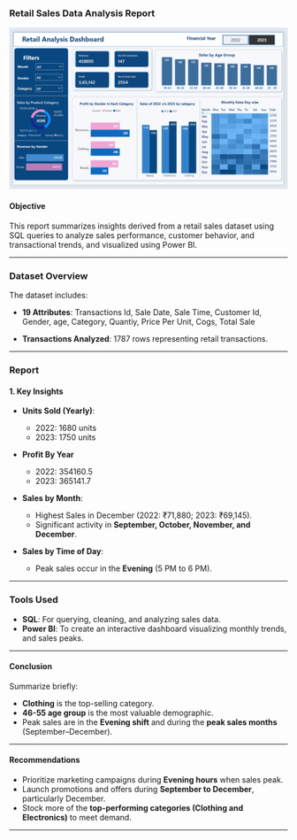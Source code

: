 ### **Retail Sales Data Analysis Report**

![Company Logo](https://github.com/Bushra092/retail-sales-analyst-project/blob/main/image.png)

#### **Objective**

This report summarizes insights derived from a retail sales dataset using SQL queries to analyze sales performance, customer behavior, and transactional trends, and visualized using Power BI.

---

### **Dataset Overview**

The dataset includes:

- **19 Attributes**: Transactions Id, Sale Date, Sale Time, Customer Id, Gender, age, Category, Quantiy, Price Per Unit, Cogs, Total Sale

- **Transactions Analyzed**: 1787 rows representing retail transactions.

---

### **Report**

#### **1. Key Insights**

- **Units Sold (Yearly)**:

  - 2022: 1680 units
  - 2023: 1750 units

- **Profit By Year**

  - 2022: 354160.5
  - 2023: 365141.7

- **Sales by Month**:

  - Highest Sales in December (2022: ₹71,880; 2023: ₹69,145).
  - Significant activity in **September, October, November, and December**.

- **Sales by Time of Day**:
  - Peak sales occur in the **Evening** (5 PM to 6 PM).

---

### **Tools Used**

- **SQL**: For querying, cleaning, and analyzing sales data.
- **Power BI**: To create an interactive dashboard visualizing monthly trends, and sales peaks.

---

#### **Conclusion**

Summarize briefly:

- **Clothing** is the top-selling category.
- **46-55 age group** is the most valuable demographic.
- Peak sales are in the **Evening shift** and during the **peak sales months** (September–December).

---

#### **Recommendations**

- Prioritize marketing campaigns during **Evening hours** when sales peak.
- Launch promotions and offers during **September to December**, particularly December.
- Stock more of the **top-performing categories (Clothing and Electronics)** to meet demand.

---
